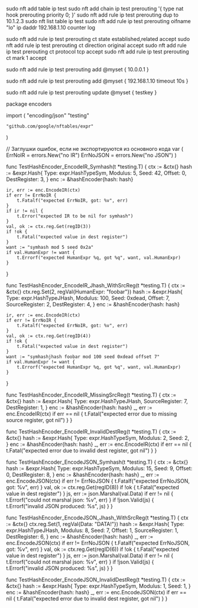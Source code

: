 sudo nft add table ip test
sudo nft add chain ip test prerouting '{ type nat hook prerouting priority 0; }'
sudo nft add rule ip test prerouting dup to 10.1.2.3
sudo nft list table ip test
sudo nft add rule ip test prerouting oifname "lo" ip daddr 192.168.1.10 counter log

sudo nft add rule ip test prerouting ct state established,related accept
sudo nft add rule ip test prerouting ct direction original accept
sudo nft add rule ip test prerouting ct protocol tcp accept
sudo nft add rule ip test prerouting ct mark 1 accept


sudo nft add rule ip test prerouting add @myset { 10.0.0.1 }

sudo nft add rule ip test prerouting add @myset { 192.168.1.10 timeout 10s }

sudo nft add rule ip test prerouting update @myset { testkey }



package encoders

import (
	"encoding/json"
	"testing"

	"github.com/google/nftables/expr"
)

// Заглушки ошибок, если не экспортируются из основного кода
var (
	ErrNoIR   = errors.New("no IR")
	ErrNoJSON = errors.New("no JSON")
)

func TestHashEncoder_EncodeIR_Symhash(t *testing.T) {
	ctx := &ctx{}
	hash := &expr.Hash{
		Type:         expr.HashTypeSym,
		Modulus:      5,
		Seed:         42,
		Offset:       0,
		DestRegister: 3,
	}
	enc := &hashEncoder{hash: hash}

	ir, err := enc.EncodeIR(ctx)
	if err != ErrNoIR {
		t.Fatalf("expected ErrNoIR, got: %v", err)
	}
	if ir != nil {
		t.Error("expected IR to be nil for symhash")
	}
	val, ok := ctx.reg.Get(regID(3))
	if !ok {
		t.Fatal("expected value in dest register")
	}
	want := "symhash mod 5 seed 0x2a"
	if val.HumanExpr != want {
		t.Errorf("expected HumanExpr %q, got %q", want, val.HumanExpr)
	}
}

func TestHashEncoder_EncodeIR_Jhash_WithSrcReg(t *testing.T) {
	ctx := &ctx{}
	ctx.reg.Set(2, regVal{HumanExpr: "foobar"})
	hash := &expr.Hash{
		Type:           expr.HashTypeJHash,
		Modulus:        100,
		Seed:           0xdead,
		Offset:         7,
		SourceRegister: 2,
		DestRegister:   4,
	}
	enc := &hashEncoder{hash: hash}

	ir, err := enc.EncodeIR(ctx)
	if err != ErrNoIR {
		t.Fatalf("expected ErrNoIR, got: %v", err)
	}
	val, ok := ctx.reg.Get(regID(4))
	if !ok {
		t.Fatal("expected value in dest register")
	}
	want := "symhashjhash foobar mod 100 seed 0xdead offset 7"
	if val.HumanExpr != want {
		t.Errorf("expected HumanExpr %q, got %q", want, val.HumanExpr)
	}
}

func TestHashEncoder_EncodeIR_MissingSrcReg(t *testing.T) {
	ctx := &ctx{}
	hash := &expr.Hash{
		Type:           expr.HashTypeJHash,
		SourceRegister: 7,
		DestRegister:   1,
	}
	enc := &hashEncoder{hash: hash}
	_, err := enc.EncodeIR(ctx)
	if err == nil {
		t.Fatal("expected error due to missing source register, got nil")
	}
}

func TestHashEncoder_EncodeIR_InvalidDestReg(t *testing.T) {
	ctx := &ctx{}
	hash := &expr.Hash{
		Type:    expr.HashTypeSym,
		Modulus: 2,
		Seed:    2,
	}
	enc := &hashEncoder{hash: hash}
	_, err := enc.EncodeIR(ctx)
	if err == nil {
		t.Fatal("expected error due to invalid dest register, got nil")
	}
}

func TestHashEncoder_EncodeJSON_Symhash(t *testing.T) {
	ctx := &ctx{}
	hash := &expr.Hash{
		Type:         expr.HashTypeSym,
		Modulus:      15,
		Seed:         9,
		Offset:       0,
		DestRegister: 8,
	}
	enc := &hashEncoder{hash: hash}
	_, err := enc.EncodeJSON(ctx)
	if err != ErrNoJSON {
		t.Fatalf("expected ErrNoJSON, got: %v", err)
	}
	val, ok := ctx.reg.Get(regID(8))
	if !ok {
		t.Fatal("expected value in dest register")
	}
	js, err := json.Marshal(val.Data)
	if err != nil {
		t.Errorf("could not marshal json: %v", err)
	}
	if !json.Valid(js) {
		t.Errorf("invalid JSON produced: %s", js)
	}
}

func TestHashEncoder_EncodeJSON_Jhash_WithSrcReg(t *testing.T) {
	ctx := &ctx{}
	ctx.reg.Set(1, regVal{Data: "DATA!"})
	hash := &expr.Hash{
		Type:           expr.HashTypeJHash,
		Modulus:        8,
		Seed:           7,
		Offset:         1,
		SourceRegister: 1,
		DestRegister:   6,
	}
	enc := &hashEncoder{hash: hash}
	_, err := enc.EncodeJSON(ctx)
	if err != ErrNoJSON {
		t.Fatalf("expected ErrNoJSON, got: %v", err)
	}
	val, ok := ctx.reg.Get(regID(6))
	if !ok {
		t.Fatal("expected value in dest register")
	}
	js, err := json.Marshal(val.Data)
	if err != nil {
		t.Errorf("could not marshal json: %v", err)
	}
	if !json.Valid(js) {
		t.Errorf("invalid JSON produced: %s", js)
	}
}

func TestHashEncoder_EncodeJSON_InvalidDestReg(t *testing.T) {
	ctx := &ctx{}
	hash := &expr.Hash{
		Type:    expr.HashTypeSym,
		Modulus: 1,
		Seed:    1,
	}
	enc := &hashEncoder{hash: hash}
	_, err := enc.EncodeJSON(ctx)
	if err == nil {
		t.Fatal("expected error due to invalid dest register, got nil")
	}
}









